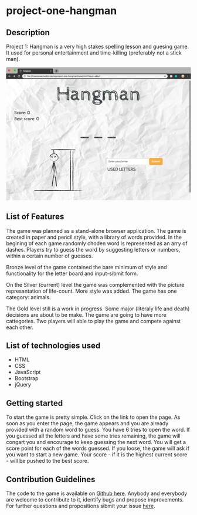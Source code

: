 # project-one-hangman

## Description

Project 1: Hangman is a very high stakes spelling lesson and guesing game. It used for personal entertainment and time-killing (preferably not a stick man).


![alt text](https://github.com/Marichka94/project-one-hangman/blob/gh-pages/hangman-screenshot.jpeg?raw=true "Screenshot of the game")


## List of Features

The game was planned as a stand-alone browser application. The game is created in paper and pencil style, with a library of words provided. In the begining of each game randomly choden word is represented as an arry of dashes. Players try to guess the word by suggesting letters or numbers, within a certain number of guesses. 

Bronze level of the game contained the bare minimum of style and functionality for the letter board and input-sibmit form.

On the Silver (current) level the game was complemented with the picture represantation of life-count. More style was added. The game has one category: animals.

The Gold level still is a work in progress. Some major (literaly life and death) decisions are about to be make. The game are going to have more cattegories. Two players will able to play the game and compete against each other.


## List of technologies used

+ HTML
+ CSS
+ JavaScript
+ Bootstrap
+ jQuery


## Getting started

To start the game is pretty simple. Click on the link to open the page. As soon as you enter the page, the game appears and you are already provided with a random word to guess. You have 6 tries to open the word. If you guessed all the letters and have some tries remaining, the game will congart you and encourage to keep guessing the next word. You will get a score point for each of the words guessed. If you loose, the game will ask if you want to start a new game. Your score - if it is the highest current score - will be pushed to the best score.


## Contribution Guidelines

The code to the game is available on [Github here](https://github.com/Marichka94/project-one-hangman/tree/gh-pages). Anybody and everybody are welcome to contribute to it, identify bugs and propose improvements. For further questions and propositions sibmit your issue [here](https://github.com/Marichka94/project-one-hangman/issues).
